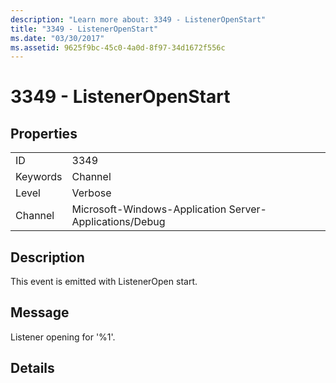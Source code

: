 ```yaml
---
description: "Learn more about: 3349 - ListenerOpenStart"
title: "3349 - ListenerOpenStart"
ms.date: "03/30/2017"
ms.assetid: 9625f9bc-45c0-4a0d-8f97-34d1672f556c
---
```

# 3349 - ListenerOpenStart

## Properties  
  
|||  
|-|-|  
|ID|3349|  
|Keywords|Channel|  
|Level|Verbose|  
|Channel|Microsoft-Windows-Application Server-Applications/Debug|  
  
## Description  

 This event is emitted with ListenerOpen start.  
  
## Message  

 Listener opening for '%1'.  
  
## Details
